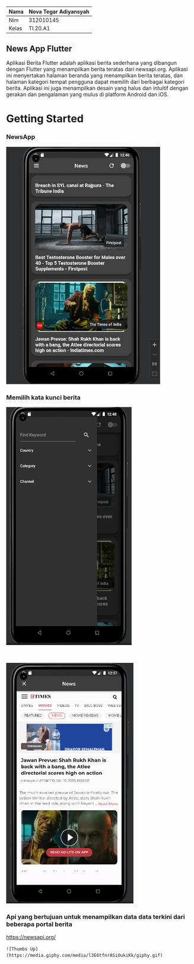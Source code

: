 | Nama  | Nova Tegar Adiyansyah |
| ----- | --------------------- |
| Nim   | 312010145             |
| Kelas | TI.20.A1              |

## News App Flutter

<p>Aplikasi Berita Flutter adalah aplikasi berita sederhana yang dibangun dengan Flutter yang menampilkan berita teratas dari newsapi.org. Aplikasi ini menyertakan halaman beranda yang menampilkan berita teratas, dan halaman kategori tempat pengguna dapat memilih dari berbagai kategori berita. Aplikasi ini juga menampilkan desain yang halus dan intuitif dengan gerakan dan pengalaman yang mulus di platform Android dan iOS.</p>

# Getting Started

### NewsApp

![p](ScreenShots/as1.png)

### Memilih kata kunci berita

![p](ScreenShots/as2.png)

<br>

![p](ScreenShots/as3.png)
<br>

### Api yang bertujuan untuk menampilkan data data terkini dari beberapa portal berita

https://newsapi.org/

`![Thumbs Up](https://media.giphy.com/media/l3E6tfnrASiOukiKk/giphy.gif)`
